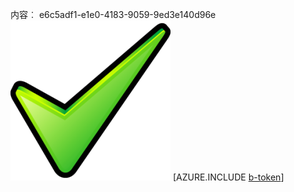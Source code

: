 内容︰ e6c5adf1-e1e0-4183-9059-9ed3e140d96e![图像](2b98311f-4b15-45b5-a4d4-5762ef4a2c28.png)
[AZURE.INCLUDE [b-token](aea86676-9cbc-4602-9639-ee268dd40bc8.md)]
